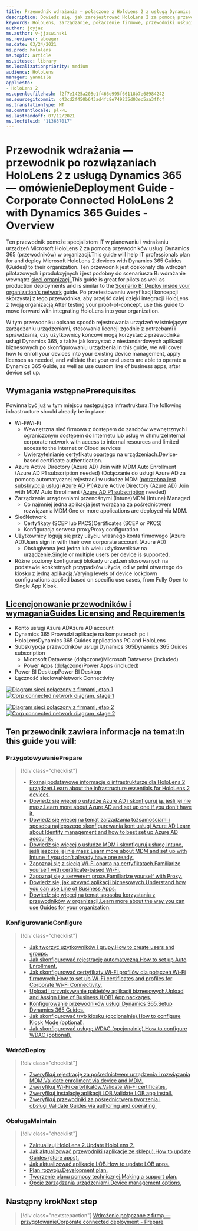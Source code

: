 ```yaml
---
title: Przewodnik wdrażania — połączone z HoloLens 2 z usługą Dynamics 365 — przewodniki — omówienie
description: Dowiedz się, jak zarejestrować HoloLens 2 za pomocą przewodników usługi Dynamics 365 za pośrednictwem połączonej sieci firmowej.
keywords: HoloLens, zarządzanie, połączenie firmowe, przewodniki usługi Dynamics 365, AAD, Azure AD, MDM, Mobile Zarządzanie urządzeniami
author: joyjaz
ms.author: v-jjaswinski
ms.reviewer: aboeger
ms.date: 03/24/2021
ms.prod: hololens
ms.topic: article
ms.sitesec: library
ms.localizationpriority: medium
audience: HoloLens
manager: yannisle
appliesto:
- HoloLens 2
ms.openlocfilehash: f2f7e1425a208e1f466d995f66118b7e68984242
ms.sourcegitcommit: c43cd2f450b643ad4fc8e749235d03ec5aa3ffcf
ms.translationtype: MT
ms.contentlocale: pl-PL
ms.lasthandoff: 07/12/2021
ms.locfileid: "113637017"
---
```

# <a name="deployment-guide---corporate-connected-hololens-2-with-dynamics-365-guides---overview"></a><span data-ttu-id="62586-104">Przewodnik wdrażania — przewodnik po rozwiązaniach HoloLens 2 z usługą Dynamics 365 — omówienie</span><span class="sxs-lookup"><span data-stu-id="62586-104">Deployment Guide - Corporate Connected HoloLens 2 with Dynamics 365 Guides - Overview</span></span>

<span data-ttu-id="62586-105">Ten przewodnik pomoże specjalistom IT w planowaniu i wdrażaniu urządzeń Microsoft HoloLens 2 za pomocą przewodników usługi Dynamics 365 (przewodników) w organizacji.</span><span class="sxs-lookup"><span data-stu-id="62586-105">This guide will help IT professionals plan for and deploy Microsoft HoloLens 2 devices with Dynamics 365 Guides (Guides) to their organization.</span></span> <span data-ttu-id="62586-106">Ten przewodnik jest doskonały dla wdrożeń pilotażowych i produkcyjnych i jest podobny do scenariusza B: wdrażanie wewnątrz [sieci organizacji.](/hololens/common-scenarios#scenario-b-deploy-inside-your-organizations-network)</span><span class="sxs-lookup"><span data-stu-id="62586-106">This guide is great for pilots as well as production deployments and is similar to the [Scenario B: Deploy inside your organization's network](/hololens/common-scenarios#scenario-b-deploy-inside-your-organizations-network) guide.</span></span> <span data-ttu-id="62586-107">Po przetestowaniu weryfikacji koncepcji skorzystaj z tego przewodnika, aby przejść dalej dzięki integracji HoloLens z twoją organizacją.</span><span class="sxs-lookup"><span data-stu-id="62586-107">After testing your proof-of-concept, use this guide to move forward with integrating HoloLens into your organization.</span></span>

<span data-ttu-id="62586-108">W tym przewodniku opisano sposób rejestrowania urządzeń w istniejącym zarządzaniu urządzeniami, stosowania licencji zgodnie z potrzebami i sprawdzania, czy użytkownicy końcowi mogą korzystać z przewodnika usługi Dynamics 365, a także jak korzystać z niestandardowych aplikacji biznesowych po skonfigurowaniu urządzenia.</span><span class="sxs-lookup"><span data-stu-id="62586-108">In this guide, we will cover how to enroll your devices into your existing device management, apply licenses as needed, and validate that your end users are able to operate a Dynamics 365 Guide, as well as use custom line of business apps, after device set up.</span></span> 

## <a name="prerequisites"></a><span data-ttu-id="62586-109">Wymagania wstępne</span><span class="sxs-lookup"><span data-stu-id="62586-109">Prerequisites</span></span>

<span data-ttu-id="62586-110">Powinna być już w tym miejscu następująca infrastruktura:</span><span class="sxs-lookup"><span data-stu-id="62586-110">The following infrastructure should already be in place:</span></span>
- <span data-ttu-id="62586-111">Wi-Fi</span><span class="sxs-lookup"><span data-stu-id="62586-111">Wi-Fi</span></span>
    - <span data-ttu-id="62586-112">Wewnętrzna sieć firmowa z dostępem do zasobów wewnętrznych i ograniczonym dostępem do Internetu lub usług w chmurze</span><span class="sxs-lookup"><span data-stu-id="62586-112">Internal corporate network with access to internal resources and limited access to the internet or Cloud services</span></span>
    - <span data-ttu-id="62586-113">Uwierzytelnianie certyfikatu opartego na urządzeniach.</span><span class="sxs-lookup"><span data-stu-id="62586-113">Device-based certificate authentication.</span></span>
- <span data-ttu-id="62586-114">Azure Active Directory (Azure AD) Join with MDM Auto Enrollment (Azure AD P1 subscription needed) (Dołączanie do usługi Azure AD za pomocą automatycznej rejestracji w usłudze MDM ([potrzebna jest subskrypcja usługi Azure AD P1)](/azure/active-directory/fundamentals/active-directory-whatis)</span><span class="sxs-lookup"><span data-stu-id="62586-114">Azure Active Directory (Azure AD) Join with MDM Auto Enrollment ([Azure AD P1 subscription](/azure/active-directory/fundamentals/active-directory-whatis) needed)</span></span>
- <span data-ttu-id="62586-115">Zarządzanie urządzeniami przenośnymi (Intune)</span><span class="sxs-lookup"><span data-stu-id="62586-115">MDM (Intune) Managed</span></span>
    - <span data-ttu-id="62586-116">Co najmniej jedna aplikacja jest wdrażana za pośrednictwem rozwiązania MDM.</span><span class="sxs-lookup"><span data-stu-id="62586-116">One or more applications are deployed via MDM.</span></span>
- <span data-ttu-id="62586-117">Sieć</span><span class="sxs-lookup"><span data-stu-id="62586-117">Network</span></span> 
    - <span data-ttu-id="62586-118">Certyfikaty (SCEP lub PKCS)</span><span class="sxs-lookup"><span data-stu-id="62586-118">Certificates (SCEP or PKCS)</span></span>
    - <span data-ttu-id="62586-119">Konfiguracja serwera proxy</span><span class="sxs-lookup"><span data-stu-id="62586-119">Proxy configuration</span></span>
- <span data-ttu-id="62586-120">Użytkownicy logują się przy użyciu własnego konta firmowego (Azure AD)</span><span class="sxs-lookup"><span data-stu-id="62586-120">Users sign in with their own corporate account (Azure AD)</span></span>
    - <span data-ttu-id="62586-121">Obsługiwana jest jedna lub wielu użytkowników na urządzenie.</span><span class="sxs-lookup"><span data-stu-id="62586-121">Single or multiple users per device is supported.</span></span>
- <span data-ttu-id="62586-122">Różne poziomy konfiguracji blokady urządzeń stosowanych na podstawie konkretnych przypadków użycia, od w pełni otwartego do kiosku z jedną aplikacją.</span><span class="sxs-lookup"><span data-stu-id="62586-122">Varying levels of device lockdown configurations applied based on specific use cases, from Fully Open to Single App Kiosk.</span></span>

## <a name="guides-licensing-and-requirements"></a>[<span data-ttu-id="62586-123">Licencjonowanie przewodników i wymagania</span><span class="sxs-lookup"><span data-stu-id="62586-123">Guides Licensing and Requirements</span></span>](/dynamics365/mixed-reality/guides/requirements#licensing-and-product-requirements)

- <span data-ttu-id="62586-124">Konto usługi Azure AD</span><span class="sxs-lookup"><span data-stu-id="62586-124">Azure AD account</span></span>
- <span data-ttu-id="62586-125">Dynamics 365 Prowadzi aplikacje na komputerach pc i HoloLens</span><span class="sxs-lookup"><span data-stu-id="62586-125">Dynamics 365 Guides applications PC and HoloLens</span></span>
- <span data-ttu-id="62586-126">Subskrypcja przewodników usługi Dynamics 365</span><span class="sxs-lookup"><span data-stu-id="62586-126">Dynamics 365 Guides subscription</span></span>
    - <span data-ttu-id="62586-127">Microsoft Dataverse (dołączone)</span><span class="sxs-lookup"><span data-stu-id="62586-127">Microsoft Dataverse (included)</span></span>
    - <span data-ttu-id="62586-128">Power Apps (dołączone)</span><span class="sxs-lookup"><span data-stu-id="62586-128">Power Apps (included)</span></span>
- <span data-ttu-id="62586-129">Power BI Desktop</span><span class="sxs-lookup"><span data-stu-id="62586-129">Power BI Desktop</span></span>
- <span data-ttu-id="62586-130">Łączność sieciowa</span><span class="sxs-lookup"><span data-stu-id="62586-130">Network Connectivity</span></span>

<span data-ttu-id="62586-131">[![Diagram sieci połączony z firmami, etap 1 ](./images/deployment-guides-revised-scenario-b-01-1.png)](./images/deployment-guides-revised-scenario-b-01-1.png#lightbox)</span><span class="sxs-lookup"><span data-stu-id="62586-131">[ ![Corp connected network diagram, stage 1](./images/deployment-guides-revised-scenario-b-01-1.png) ](./images/deployment-guides-revised-scenario-b-01-1.png#lightbox)</span></span>

<span data-ttu-id="62586-132">[![Diagram sieci połączony z firmami, etap 2 ](./images/deployment-guides-revised-scenario-b-02-1.png)](./images/deployment-guides-revised-scenario-b-02-1.png#lightbox)</span><span class="sxs-lookup"><span data-stu-id="62586-132">[ ![Corp connected network diagram, stage 2](./images/deployment-guides-revised-scenario-b-02-1.png) ](./images/deployment-guides-revised-scenario-b-02-1.png#lightbox)</span></span>

## <a name="in-this-guide-you-will"></a><span data-ttu-id="62586-133">Ten przewodnik zawiera informacje na temat:</span><span class="sxs-lookup"><span data-stu-id="62586-133">In this guide you will:</span></span>
### <a name="prepare"></a><span data-ttu-id="62586-134">Przygotowywanie</span><span class="sxs-lookup"><span data-stu-id="62586-134">Prepare</span></span>
> [!div class="checklist"]
>- [<span data-ttu-id="62586-135">Poznaj podstawowe informacje o infrastrukturze dla HoloLens 2 urządzeń.</span><span class="sxs-lookup"><span data-stu-id="62586-135">Learn about the infrastructure essentials for HoloLens 2 devices.</span></span>](hololens2-corp-connected-prepare.md#infrastructure-essentials)
>- [<span data-ttu-id="62586-136">Dowiedz się więcej o usłudze Azure AD i skonfiguruj ją, jeśli jej nie masz.</span><span class="sxs-lookup"><span data-stu-id="62586-136">Learn more about Azure AD and set up one if you don't have it.</span></span>](hololens2-corp-connected-prepare.md#azure-active-directory)
>- [<span data-ttu-id="62586-137">Dowiedz się więcej na temat zarządzania tożsamościami i sposobu najlepszego skonfigurowania kont usługi Azure AD.</span><span class="sxs-lookup"><span data-stu-id="62586-137">Learn about Identity management and how to best set up Azure AD accounts.</span></span>](hololens2-corp-connected-prepare.md#identity-management)
>- [<span data-ttu-id="62586-138">Dowiedz się więcej o usłudze MDM i skonfiguruj usługę Intune, jeśli jeszcze jej nie masz.</span><span class="sxs-lookup"><span data-stu-id="62586-138">Learn more about MDM and set up with Intune if you don't already have one ready.</span></span>](hololens2-corp-connected-prepare.md#mobile-device-management)
>- [<span data-ttu-id="62586-139">Zapoznaj się z siecią Wi-Fi opartą na certyfikatach.</span><span class="sxs-lookup"><span data-stu-id="62586-139">Familiarize yourself with certificate-based Wi-Fi.</span></span>](hololens2-corp-connected-prepare.md#certificates)
>- [<span data-ttu-id="62586-140">Zapoznaj się z serwerem proxy.</span><span class="sxs-lookup"><span data-stu-id="62586-140">Familiarize yourself with Proxy.</span></span>](hololens2-corp-connected-prepare.md#proxy)
>- [<span data-ttu-id="62586-141">Dowiedz się, jak używać aplikacji biznesowych.</span><span class="sxs-lookup"><span data-stu-id="62586-141">Understand how you can use Line of Business Apps.</span></span>](hololens2-corp-connected-prepare.md#line-of-business-apps)
>- [<span data-ttu-id="62586-142">Dowiedz się więcej na temat sposobu korzystania z przewodników w organizacji.</span><span class="sxs-lookup"><span data-stu-id="62586-142">Learn more about the way you can use Guides for your organization.</span></span>](hololens2-corp-connected-prepare.md#guides-playbook)
### <a name="configure"></a><span data-ttu-id="62586-143">Konfigurowanie</span><span class="sxs-lookup"><span data-stu-id="62586-143">Configure</span></span>
> [!div class="checklist"]
>- [<span data-ttu-id="62586-144">Jak tworzyć użytkowników i grupy.</span><span class="sxs-lookup"><span data-stu-id="62586-144">How to create users and groups.</span></span>](hololens2-corp-connected-configure.md#azure-users-and-groups)
>- [<span data-ttu-id="62586-145">Jak skonfigurować rejestrację automatyczną.</span><span class="sxs-lookup"><span data-stu-id="62586-145">How to set up Auto Enrollment.</span></span>](hololens2-corp-connected-configure.md#auto-enrollment-on-hololens-2)
>- [<span data-ttu-id="62586-146">Jak skonfigurować certyfikaty Wi-Fi profilów dla połączeń Wi-Fi firmowych.</span><span class="sxs-lookup"><span data-stu-id="62586-146">How to set up Wi-Fi certificates and profiles for Corporate Wi-Fi Connectivity.</span></span>](hololens2-corp-connected-configure.md#corporate-wi-fi-connectivity)
>- [<span data-ttu-id="62586-147">Upload i przypisywanie pakietów aplikacji biznesowych.</span><span class="sxs-lookup"><span data-stu-id="62586-147">Upload and Assign Line of Business (LOB) App packages.</span></span>](hololens2-corp-connected-configure.md#app-deployment)
>- [<span data-ttu-id="62586-148">Konfigurowanie przewodników usługi Dynamics 365.</span><span class="sxs-lookup"><span data-stu-id="62586-148">Setup Dynamics 365 Guides.</span></span>](hololens2-corp-connected-configure.md#setup-guides-application-licenses-dataverse-and-authoring)
>- [<span data-ttu-id="62586-149">Jak skonfigurować tryb kiosku (opcjonalnie).</span><span class="sxs-lookup"><span data-stu-id="62586-149">How to configure Kiosk Mode (optional).</span></span>](hololens2-corp-connected-configure.md#optional-kiosk-mode)
>- [<span data-ttu-id="62586-150">Jak skonfigurować usługę WDAC (opcjonalnie).</span><span class="sxs-lookup"><span data-stu-id="62586-150">How to configure WDAC (optional).</span></span>](hololens2-corp-connected-configure.md#optional-wdac)
### <a name="deploy"></a><span data-ttu-id="62586-151">Wdróż</span><span class="sxs-lookup"><span data-stu-id="62586-151">Deploy</span></span>
> [!div class="checklist"]
>-  [<span data-ttu-id="62586-152">Zweryfikuj rejestrację za pośrednictwem urządzenia i rozwiązania MDM.</span><span class="sxs-lookup"><span data-stu-id="62586-152">Validate enrollment via device and MDM.</span></span>](hololens2-corp-connected-deploy.md#enrollment-validation)
>-  [<span data-ttu-id="62586-153">Zweryfikuj Wi-Fi certyfikatów.</span><span class="sxs-lookup"><span data-stu-id="62586-153">Validate Wi-Fi certificates.</span></span>](hololens2-corp-connected-deploy.md#wi-fi-certificate-validation)
>-  [<span data-ttu-id="62586-154">Zweryfikuj instalację aplikacji LOB.</span><span class="sxs-lookup"><span data-stu-id="62586-154">Validate LOB app install.</span></span>](hololens2-corp-connected-deploy.md#validate-lob-app-install)
>-  [<span data-ttu-id="62586-155">Zweryfikuj przewodniki za pośrednictwem tworzenia i obsługi.</span><span class="sxs-lookup"><span data-stu-id="62586-155">Validate Guides via authoring and operating.</span></span>](hololens2-corp-connected-deploy.md#validate-dynamics-365-guides)
### <a name="maintain"></a><span data-ttu-id="62586-156">Obsługa</span><span class="sxs-lookup"><span data-stu-id="62586-156">Maintain</span></span>
> [!div class="checklist"]
>- [<span data-ttu-id="62586-157">Zaktualizuj HoloLens 2.</span><span class="sxs-lookup"><span data-stu-id="62586-157">Update HoloLens 2.</span></span>](hololens2-corp-connected-maintain.md#update-hololens)
>- [<span data-ttu-id="62586-158">Jak aktualizować przewodniki (aplikacje ze sklepu).</span><span class="sxs-lookup"><span data-stu-id="62586-158">How to update Guides (store apps).</span></span>](hololens2-corp-connected-maintain.md#how-to-update-dynamics-365-guides-and-other-store-apps)
>- [<span data-ttu-id="62586-159">Jak aktualizować aplikacje LOB.</span><span class="sxs-lookup"><span data-stu-id="62586-159">How to update LOB apps.</span></span>](hololens2-corp-connected-maintain.md#how-to-update-lob-apps) 
>- [<span data-ttu-id="62586-160">Plan rozwoju.</span><span class="sxs-lookup"><span data-stu-id="62586-160">Development plan.</span></span>](hololens2-corp-connected-maintain.md#development-plan) 
>- [<span data-ttu-id="62586-161">Tworzenie planu pomocy technicznej.</span><span class="sxs-lookup"><span data-stu-id="62586-161">Making a support plan.</span></span>](hololens2-corp-connected-maintain.md#support-plan)
>- [<span data-ttu-id="62586-162">Opcje zarządzania urządzeniami.</span><span class="sxs-lookup"><span data-stu-id="62586-162">Device management options.</span></span>](hololens2-corp-connected-maintain.md#device-management)

## <a name="next-step"></a><span data-ttu-id="62586-163">Następny krok</span><span class="sxs-lookup"><span data-stu-id="62586-163">Next step</span></span> 
> [!div class="nextstepaction"]
> [<span data-ttu-id="62586-164">Wdrożenie połączone z firmą — przygotowanie</span><span class="sxs-lookup"><span data-stu-id="62586-164">Corporate connected deployment - Prepare</span></span>](hololens2-corp-connected-prepare.md)
